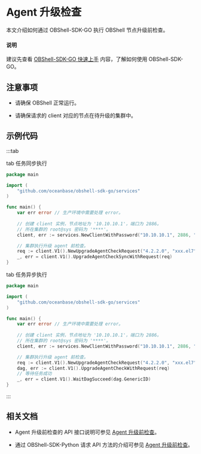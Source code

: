 # Agent 升级检查

本文介绍如何通过 OBShell-SDK-GO 执行 OBShell 节点升级前检查。

<main id="notice" type='explain'>
  <h4>说明</h4>
  <p>建议先查看 <a href='100.quickstart-of-go.md'>OBShell-SDK-GO 快速上手</a> 内容，了解如何使用 OBShell-SDK-GO。</p>
</main>

## 注意事项

* 请确保 OBShell 正常运行。

* 请确保请求的 client 对应的节点在待升级的集群中。

## 示例代码

:::tab

tab 任务同步执行

```go
package main

import (
    "github.com/oceanbase/obshell-sdk-go/services"
)

func main() {
    var err error // 生产环境中需要处理 error。
    
    // 创建 client 实例，节点地址为 '10.10.10.1'，端口为 2886。
    // 所在集群的 root@sys 密码为 '****'。
    client, err := services.NewClientWithPassword("10.10.10.1", 2886, "***")

    // 集群执行升级 agent 前检查。
    req := client.V1().NewUpgradeAgentCheckRequest("4.2.2.0", "xxx.el7")
    _, err = client.V1().UpgradeAgentCheckSyncWithRequest(req)
}
```

tab 任务异步执行

```go
package main

import (
    "github.com/oceanbase/obshell-sdk-go/services"
)

func main() {
    var err error // 生产环境中需要处理 error。
    
    // 创建 client 实例，节点地址为 '10.10.10.1'，端口为 2886。
    // 所在集群的 root@sys 密码为 '****'。
    client, err := services.NewClientWithPassword("10.10.10.1", 2886, "***")

    // 集群执行升级 agent 前检查。
    req := client.V1().NewUpgradeAgentCheckRequest("4.2.2.0", "xxx.el7")
    dag, err := client.V1().UpgradeAgentCheckWithRequest(req)
    // 等待任务成功
    _, err = client.V1().WaitDagSucceed(dag.GenericID)
}
```

:::

## 相关文档

* Agent 升级前检查的 API 接口说明可参见 [Agent 升级前检查](../../400.obshell-api-reference/1000.agent-upgrade-check.md)。

* 通过 OBShell-SDK-Python 请求 API 方法的介绍可参见 [Agent 升级前检查](../100.python/1000.agent-upgrade-check-of-python.md)。
